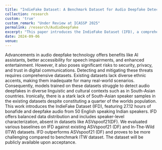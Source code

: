 ```yaml
---
title: "IndieFake Dataset: A Benchmark Dataset for Audio Deepfake Detection"
collection: research
custom: 'true'
custom_remark: "Under Review at ICASSP 2025"
permalink: /research/AudioDeepfake
excerpt: "This paper introduces the IndieFake Dataset (IFD), a comprehensive audio deepfake dataset featuring 27.12 hours of bonafide and deepfake audio from 50 Indian English speakers. Addressing the lack of South-Asian representation in existing datasets, IFD offers balanced data distribution and includes speaker-level characterization to enhance deepfake detection in diverse linguistic and cultural contexts."
date: 2024-09-06
venue: 
---
```


<style>

/* Style the counter cards */
.card {
<!--   box-shadow: 0 4px 8px 0 rgba(0, 0, 0, 0.2); /* this adds the "card" effect */ -->
  padding: 16px;
<!--   text-align: center; -->
<!--   background-color: #f1f1f1; -->
}

a:link {
  text-decoration: none;
}
</style>

Advancements in audio deepfake technology offers benefits like AI assistants, better accessibility for speech impairments, and enhanced entertainment. However, it also poses significant risks to security, privacy, and trust in digital communications. Detecting and mitigating these threats requires comprehensive datasets. Existing datasets lack diverse ethnic accents, making them inadequate for many real-world scenarios. Consequently, models trained on these datasets struggle to detect audio deepfakes in diverse linguistic and cultural contexts such as in South-Asian countries. Ironically, there is a stark lack of South-Asian speaker samples in the existing datasets despite constituting a quarter of the worlds population. This work introduces the IndieFake Dataset (IFD), featuring 27.12 hours of bonafide and deepfake audio from 50 English speaking Indian speakers. IFD offers balanced data distribution and includes speaker-level characterization, absent in datasets like ASVspoof21(DF). We evaluated various baselines on IFD against existing ASVspoof21 (DF) and In-The-Wild (ITW) datasets. IFD outperforms ASVspoof21 (DF) and proves to be more challenging compared to benchmark ITW dataset. The dataset will be publicly available upon acceptance.  

